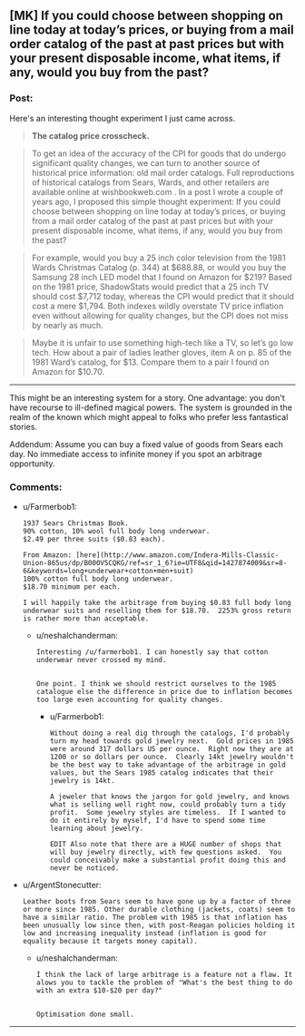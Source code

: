 ## [MK] If you could choose between shopping on line today at today’s prices, or buying from a mail order catalog of the past at past prices but with your present disposable income, what items, if any, would you buy from the past?

### Post:

Here's an interesting thought experiment I just came across.



>**The catalog price crosscheck.**


>To get an idea of the accuracy of the CPI for goods that do
undergo significant quality changes, we can turn to another source of historical price
information: old mail order catalogs. Full reproductions of historical catalogs from Sears,
Wards, and other retailers are available online at wishbookweb.com . In a post I wrote a couple
of years ago, I proposed this simple thought experiment: If you could choose between
shopping on line today at today’s prices, or buying from a mail order catalog of the past at
past prices but with your present disposable income, what items, if any, would you buy from
the past?


>For example, would you buy a 25 inch color television from the 1981 Wards Christmas Catalog
(p. 344) at $688.88, or would you buy the Samsung 28 inch LED model that I found on
Amazon for $219? Based on the 1981 price, ShadowStats would predict that a 25 inch TV
should cost $7,712 today, whereas the CPI would predict that it should cost a mere $1,794.
Both indexes wildly overstate TV price inflation even without allowing for quality changes, but
the CPI does not miss by nearly as much.


>Maybe it is unfair to use something high-tech like a TV, so let’s go low tech. How about a pair
of ladies leather gloves, item A on p. 85 of the 1981 Ward’s catalog, for $13. Compare them to
a pair I found on Amazon for $10.70. 



******



This might be an interesting system for a story. One advantage: you don't have recourse to ill-defined magical powers. The system is grounded in the realm of the known which might appeal to folks who prefer less fantastical stories.



Addendum: Assume you can buy a fixed value of goods from Sears each day. No immediate access to infinite money if you spot an arbitrage opportunity.

### Comments:

- u/Farmerbob1:
  ```
  1937 Sears Christmas Book.
  90% cotton, 10% wool full body long underwear.
  $2.49 per three suits ($0.83 each).

  From Amazon: [here](http://www.amazon.com/Indera-Mills-Classic-Union-865us/dp/B000V5CQKG/ref=sr_1_6?ie=UTF8&qid=1427874009&sr=8-6&keywords=long+underwear+cotton+men+suit)
  100% cotton full body long underwear.
  $18.70 minimum per each.

  I will happily take the arbitrage from buying $0.83 full body long underwear suits and reselling them for $18.70.  2253% gross return is rather more than acceptable.
  ```

  - u/neshalchanderman:
    ```
    Interesting /u/farmerbob1. I can honestly say that cotton underwear never crossed my mind. 


    One point. I think we should restrict ourselves to the 1985 catalogue else the difference in price due to inflation becomes too large even accounting for quality changes.
    ```

    - u/Farmerbob1:
      ```
      Without doing a real dig through the catalogs, I'd probably turn my head towards gold jewelry next.  Gold prices in 1985 were around 317 dollars US per ounce.  Right now they are at 1200 or so dollars per ounce.  Clearly 14kt jewelry wouldn't be the best way to take advantage of the arbitrage in gold values, but the Sears 1985 catalog indicates that their jewelry is 14kt.

      A jeweler that knows the jargon for gold jewelry, and knows what is selling well right now, could probably turn a tidy profit.  Some jewelry styles are timeless.  If I wanted to do it entirely by myself, I'd have to spend some time learning about jewelry.

      EDIT Also note that there are a HUGE number of shops that will buy jewelry directly, with few questions asked.  You could conceivably make a substantial profit doing this and never be noticed.
      ```

- u/ArgentStonecutter:
  ```
  Leather boots from Sears seem to have gone up by a factor of three or more since 1985. Other durable clothing (jackets, coats) seem to have a similar ratio. The problem with 1985 is that inflation has been unusually low since then, with post-Reagan policies holding it low and increasing inequality instead (inflation is good for equality because it targets money capital).
  ```

  - u/neshalchanderman:
    ```
    I think the lack of large arbitrage is a feature not a flaw. It alows you to tackle the problem of "What's the best thing to do with an extra $10-$20 per day?"


    Optimisation done small.
    ```

---


